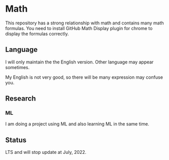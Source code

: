 # Math

This repository has a strong relationship with math and contains many math formulas.
You need to install GitHub Math Display plugin for chrome to display the formulas correctly.

## Language

I will only maintain the the English version. Other language may appear sometimes.

My English is not very good, so there will be many expression may confuse you.

## Research

### ML

I am doing a project using ML and also learning ML in the same time.

## Status

LTS and will stop update at July, 2022.